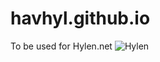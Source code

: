 # havhyl.github.io
To be used for Hylen.net
![Hylen](https://github.com/havhyl/havhyl.github.io/assets/65016024/7092a69b-cc7a-4898-814b-bf54842bed39)
